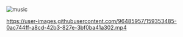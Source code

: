 ![music](https://www.meme-arsenal.com/memes/29c991a001f7b6b240df87ec2a8e49ce.jpg)

https://user-images.githubusercontent.com/96485957/159353485-0ac744ff-a8cd-42b3-827e-3bf0ba41a302.mp4

